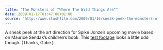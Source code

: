 ```yaml
---
title: "The Monsters of “Where The Wild Things Are”"
date: 2009-01-17T01:47:08+01:00
source: "http://www.slashfilm.com/2009/01/16/sneak-peek-the-monsters-of-where-the-wild-things-are/"
---
```


A sneak peek at the art direction for Spike Jonze’s upcoming movie based on Maurice Sendak’s children’s book. This [test footage](http://www.youtube.com/watch?v=Z46Yym346QA) looks a little odd though. (Thanks, Gabe.)
